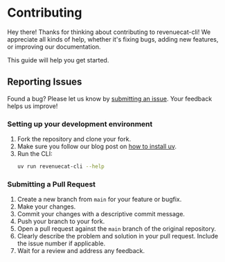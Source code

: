 # Contributing

Hey there! Thanks for thinking about contributing to revenuecat-cli! We appreciate all kinds of help, whether it's fixing bugs, adding new features, or improving our documentation.

This guide will help you get started.

## Reporting Issues

Found a bug? Please let us know by [submitting an issue](https://github.com/sealambda/revenuecat-cli/issues/new). Your feedback helps us improve!

### Setting up your development environment

1. Fork the repository and clone your fork.
2. Make sure you follow our blog post on [how to install uv](https://sealambda.com/blog/hygienic-python-in-2025).
3. Run the CLI:
   ```sh
   uv run revenuecat-cli --help
   ```

### Submitting a Pull Request

1. Create a new branch from `main` for your feature or bugfix.
2. Make your changes.
3. Commit your changes with a descriptive commit message.
4. Push your branch to your fork.
5. Open a pull request against the `main` branch of the original repository.
6. Clearly describe the problem and solution in your pull request. Include the issue number if applicable.
7. Wait for a review and address any feedback.
